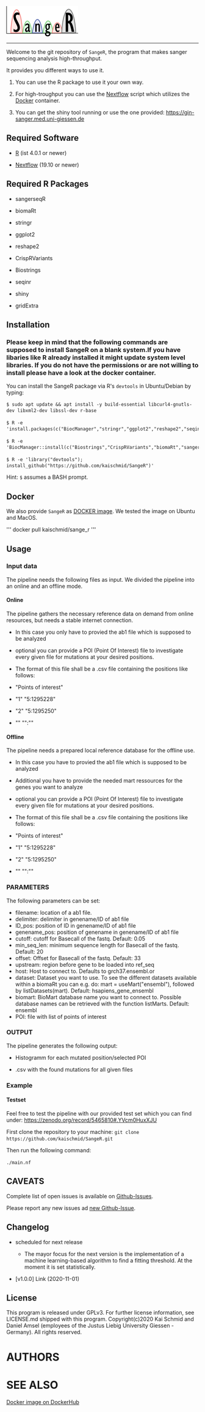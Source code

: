 
<p align="left">
  <img src="sanger_logo.png" alt="SangeR logo"/>
</p>

-----

Welcome to the git repository of `SangeR`, the program that makes sanger sequencing analysis high-throughput.

It provides you different ways to use it.

1. You can use the R package to use it your own way.

2. For high-troughput you can use the [Nextflow](https://www.nextflow.io/) script which utilizes the [Docker](https://www.docker.com/) container.

3. You can get the shiny tool running or use the one provided: https://gin-sanger.med.uni-giessen.de


## Required Software

  - [R](https://www.r-project.org/) (ist 4.0.1 or newer)

  - [Nextflow](https://www.nextflow.io) (19.10 or newer)

## Required R Packages

  - sangerseqR
  
  - biomaRt
  
  - stringr
  
  - ggplot2
  
  - reshape2

  - CrispRVariants
  
  - Biostrings
  
  - seqinr
  
  - shiny

  - gridExtra
  
## Installation

### Please keep in mind that the following commands are supposed to install SangeR on a blank system.If you have libaries like R already installed it might update system level libraries. If you do not have the permissions or are not willing to install please have a look at the docker container.

You can install the SangeR package via R's `devtools` in Ubuntu/Debian by typing:
```
$ sudo apt update && apt install -y build-essential libcurl4-gnutls-dev libxml2-dev libssl-dev r-base

$ R -e 'install.packages(c("BiocManager","stringr","ggplot2","reshape2","seqinr","devtools"))'

$ R -e 'BiocManager::install(c("Biostrings","CrispRVariants","biomaRt","sangerseqR"))'

$ R -e 'library("devtools"); install_github("https://github.com/kaischmid/SangeR")'
```
Hint: `$` assumes a BASH prompt.


## Docker
We also provide `SangeR` as [DOCKER image](https://hub.docker.com/r/kaischmid/sange_r). We tested the image on Ubuntu and MacOS. 

'''
docker pull kaischmid/sange_r
'''


## Usage

### Input data

The pipeline needs the following files as input.
We divided the pipeline into an online and an offline mode.

#### Online
The pipeline gathers the necessary reference data on demand from online resources, but needs a stable internet connection.

- In this case you only have to provied the ab1 file which is supposed to be analyzed

- optional you can provide a POI (Point Of Interest) file to investigate every given file for mutations at your desired positions.
- The format of this file shall be a .csv file containing the positions like follows:
- "Points of interest"
- "1" "5:1295228"
- "2" "5:1295250"
- "<count>" "<chromsome>":"<position on chromosome>" 


#### Offline
The pipeline needs a prepared local reference database for the offline use.

- In this case you have to provied the ab1 file which is supposed to be analyzed

- Additional you have to provide the needed mart ressources for the genes you want to analyze

- optional you can provide a POI (Point Of Interest) file to investigate every given file for mutations at your desired positions.
- The format of this file shall be a .csv file containing the positions like follows:
- "Points of interest"
- "1" "5:1295228"
- "2" "5:1295250"
- "<count>" "<chromsome>":"<position on chromosome>" 

### PARAMETERS

The following parameters can be set:

  - filename: location of a ab1 file.
  - delimiter: delimiter in genename/ID of ab1 file
  - ID_pos: position of ID in genename/ID of ab1 file
  - genename_pos: position of genename in genename/ID of ab1 file
  - cutoff: cutoff for Basecall of the fastq. Default: 0.05
  - min_seq_len: minimum sequence length for Basecall of the fastq. Default: 20
  - offset: Offset for Basecall of the fastq. Default: 33
  - upstream: region before gene to be loaded into ref_seq
  - host: Host to connect to. Defaults to grch37.ensembl.or
  - dataset: Dataset you want to use. To see the different datasets available within a biomaRt you can e.g. do: mart = useMart("ensembl"), followed by listDatasets(mart). Default: hsapiens_gene_ensembl
  - biomart: BioMart database name you want to connect to. Possible database names can be retrieved with the function listMarts. Default: ensembl
  - POI: file with list of points of interest




### OUTPUT

The pipeline generates the following output:

  - Histogramm for each mutated position/selected POI

  - .csv with the found mutations for all given files


### Example
#### Testset
Feel free to test the pipeline with our provided test set which you can find under:
https://zenodo.org/record/5465810#.YVcm0HuxXJU

First clone the repository to your machine:
`git clone https://github.com/kaischmid/SangeR.git`

Then run the following command:

`./main.nf `


## CAVEATS
Complete list of open issues is available on [Github-Issues](https://github.com/kaischmid/SangeR/issues).

Please report any new issues ad [new Github-Issue](https://github.com/kaischmid/SangeR/issues/new).

## Changelog
- scheduled for next release

  - The mayor focus for the next version is the implementation of a machine learning-based algorithm to find a fitting threshold. At the moment it is set statistically.

- [v1.0.0] Link (2020-11-01)


## License
This program is released under GPLv3. For further license information, see LICENSE.md shipped with this program.
Copyright(c)2020 Kai Schmid and Daniel Amsel (employees of the Justus Liebig University Giessen - Germany). All rights reserved.

# AUTHORS


# SEE ALSO
[Docker image on DockerHub](https://hub.docker.com/repository/docker/kaischmid/sange_r)
